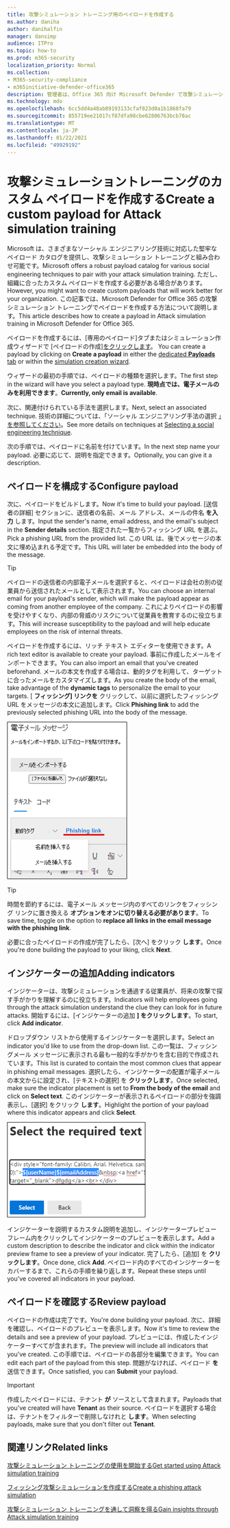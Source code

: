 ```yaml
---
title: 攻撃シミュレーション トレーニング用のペイロードを作成する
ms.author: daniha
author: danihalfin
manager: dansimp
audience: ITPro
ms.topic: how-to
ms.prod: m365-security
localization_priority: Normal
ms.collection:
- M365-security-compliance
- m365initiative-defender-office365
description: 管理者は、Office 365 向け Microsoft Defender で攻撃シミュレーション トレーニング用のカスタム ペイロードを作成する方法について説明します。
ms.technology: mdo
ms.openlocfilehash: 6cc5dd4a48ab89193133cfaf823d0a1b1868fa79
ms.sourcegitcommit: 855719ee21017cf87dfa98cbe62806763bcb78ac
ms.translationtype: MT
ms.contentlocale: ja-JP
ms.lasthandoff: 01/22/2021
ms.locfileid: "49929192"
---
```

# <a name="create-a-custom-payload-for-attack-simulation-training"></a><span data-ttu-id="8e325-103">攻撃シミュレーショントレーニングのカスタム ペイロードを作成する</span><span class="sxs-lookup"><span data-stu-id="8e325-103">Create a custom payload for Attack simulation training</span></span>

<span data-ttu-id="8e325-104">Microsoft は、さまざまなソーシャル エンジニアリング技術に対応した堅牢なペイロード カタログを提供し、攻撃シミュレーション トレーニングと組み合わせ可能です。</span><span class="sxs-lookup"><span data-stu-id="8e325-104">Microsoft offers a robust payload catalog for various social engineering techniques to pair with your attack simulation training.</span></span> <span data-ttu-id="8e325-105">ただし、組織に合ったカスタム ペイロードを作成する必要がある場合があります。</span><span class="sxs-lookup"><span data-stu-id="8e325-105">However, you might want to create custom payloads that will work better for your organization.</span></span> <span data-ttu-id="8e325-106">この記事では、Microsoft Defender for Office 365 の攻撃シミュレーション トレーニングでペイロードを作成する方法について説明します。</span><span class="sxs-lookup"><span data-stu-id="8e325-106">This article describes how to create a payload in Attack simulation training in Microsoft Defender for Office 365.</span></span>

<span data-ttu-id="8e325-107">ペイロードを作成するには、[専用のペイロード]タブまたはシミュレーション作成ウィザードで [ペイロードの作成][をクリックします](attack-simulation-training.md#selecting-a-payload)。 [  ](https://security.microsoft.com/attacksimulator?viewid=payload)</span><span class="sxs-lookup"><span data-stu-id="8e325-107">You can create a payload by clicking on **Create a payload** in either the [dedicated **Payloads** tab](https://security.microsoft.com/attacksimulator?viewid=payload) or within the [simulation creation wizard](attack-simulation-training.md#selecting-a-payload).</span></span>

<span data-ttu-id="8e325-108">ウィザードの最初の手順では、ペイロードの種類を選択します。</span><span class="sxs-lookup"><span data-stu-id="8e325-108">The first step in the wizard will have you select a payload type.</span></span> <span data-ttu-id="8e325-109">**現時点では、電子メールのみを利用できます**。</span><span class="sxs-lookup"><span data-stu-id="8e325-109">**Currently, only email is available**.</span></span>

<span data-ttu-id="8e325-110">次に、関連付けられている手法を選択します。</span><span class="sxs-lookup"><span data-stu-id="8e325-110">Next, select an associated technique.</span></span> <span data-ttu-id="8e325-111">技術の詳細については、「ソーシャル エンジニアリング手法の選択 [」を参照してください](attack-simulation-training.md#selecting-a-social-engineering-technique)。</span><span class="sxs-lookup"><span data-stu-id="8e325-111">See more details on techniques at [Selecting a social engineering technique](attack-simulation-training.md#selecting-a-social-engineering-technique).</span></span>

<span data-ttu-id="8e325-112">次の手順では、ペイロードに名前を付けています。</span><span class="sxs-lookup"><span data-stu-id="8e325-112">In the next step name your payload.</span></span> <span data-ttu-id="8e325-113">必要に応じて、説明を指定できます。</span><span class="sxs-lookup"><span data-stu-id="8e325-113">Optionally, you can give it a description.</span></span>

## <a name="configure-payload"></a><span data-ttu-id="8e325-114">ペイロードを構成する</span><span class="sxs-lookup"><span data-stu-id="8e325-114">Configure payload</span></span>

<span data-ttu-id="8e325-115">次に、ペイロードをビルドします。</span><span class="sxs-lookup"><span data-stu-id="8e325-115">Now it's time to build your payload.</span></span> <span data-ttu-id="8e325-116">[送信者の詳細] セクションに、送信者の名前、メール アドレス、メールの件名 **を入力** します。</span><span class="sxs-lookup"><span data-stu-id="8e325-116">Input the sender's name, email address, and the email's subject in the **Sender details** section.</span></span> <span data-ttu-id="8e325-117">指定された一覧からフィッシング URL を選ぶ。</span><span class="sxs-lookup"><span data-stu-id="8e325-117">Pick a phishing URL from the provided list.</span></span> <span data-ttu-id="8e325-118">この URL は、後でメッセージの本文に埋め込まれる予定です。</span><span class="sxs-lookup"><span data-stu-id="8e325-118">This URL will later be embedded into the body of the message.</span></span>

> [!TIP]
> <span data-ttu-id="8e325-119">ペイロードの送信者の内部電子メールを選択すると、ペイロードは会社の別の従業員から送信されたメールとして表示されます。</span><span class="sxs-lookup"><span data-stu-id="8e325-119">You can choose an internal email for your payload's sender, which will make the payload appear as coming from another employee of the company.</span></span> <span data-ttu-id="8e325-120">これによりペイロードの影響を受けやすくなり、内部の脅威のリスクについて従業員を教育するのに役立ちます。</span><span class="sxs-lookup"><span data-stu-id="8e325-120">This will increase susceptibility to the payload and will help educate employees on the risk of internal threats.</span></span>

<span data-ttu-id="8e325-121">ペイロードを作成するには、リッチ テキスト エディターを使用できます。</span><span class="sxs-lookup"><span data-stu-id="8e325-121">A rich text editor is available to create your payload.</span></span> <span data-ttu-id="8e325-122">事前に作成したメールをインポートできます。</span><span class="sxs-lookup"><span data-stu-id="8e325-122">You can also import an email that you've created beforehand.</span></span> <span data-ttu-id="8e325-123">メールの本文を作成する場合は、動的タグを利用して、ターゲットに合ったメールをカスタマイズします。</span><span class="sxs-lookup"><span data-stu-id="8e325-123">As you create the body of the email, take advantage of the **dynamic tags** to personalize the email to your targets.</span></span> <span data-ttu-id="8e325-124">[ **フィッシング] リンクを** クリックして、以前に選択したフィッシング URL をメッセージの本文に追加します。</span><span class="sxs-lookup"><span data-stu-id="8e325-124">Click **Phishing link** to add the previously selected phishing URL into the body of the message.</span></span>

![Microsoft Defender for Office 365 のペイロード作成で強調表示されたフィッシング リンクと動的タグ](../../media/attack-sim-preview-payload-email-body.png)

> [!TIP]
> <span data-ttu-id="8e325-126">時間を節約するには、電子メール メッセージ内のすべてのリンクをフィッシング リンクに置き換える **オプションをオンに切り替える必要があります**。</span><span class="sxs-lookup"><span data-stu-id="8e325-126">To save time, toggle on the option to **replace all links in the email message with the phishing link**.</span></span>

<span data-ttu-id="8e325-127">必要に合ったペイロードの作成が完了したら、[次へ] をクリック **します**。</span><span class="sxs-lookup"><span data-stu-id="8e325-127">Once you're done building the payload to your liking, click **Next**.</span></span>

## <a name="adding-indicators"></a><span data-ttu-id="8e325-128">インジケーターの追加</span><span class="sxs-lookup"><span data-stu-id="8e325-128">Adding indicators</span></span>

<span data-ttu-id="8e325-129">インジケーターは、攻撃シミュレーションを通過する従業員が、将来の攻撃で探す手がかりを理解するのに役立ちます。</span><span class="sxs-lookup"><span data-stu-id="8e325-129">Indicators will help employees going through the attack simulation understand the clue they can look for in future attacks.</span></span> <span data-ttu-id="8e325-130">開始するには、[インジケーターの追加 **] をクリックします**。</span><span class="sxs-lookup"><span data-stu-id="8e325-130">To start, click **Add indicator**.</span></span>

<span data-ttu-id="8e325-131">ドロップダウン リストから使用するインジケーターを選択します。</span><span class="sxs-lookup"><span data-stu-id="8e325-131">Select an indicator you'd like to use from the drop-down list.</span></span> <span data-ttu-id="8e325-132">この一覧は、フィッシングメール メッセージに表示される最も一般的な手がかりを含む目的で作成されています。</span><span class="sxs-lookup"><span data-stu-id="8e325-132">This list is curated to contain the most common clues that appear in phishing email messages.</span></span> <span data-ttu-id="8e325-133">選択したら、インジケーターの配置が電子メールの本文からに設定され、[テキストの選択] を **クリックします**。</span><span class="sxs-lookup"><span data-stu-id="8e325-133">Once selected, make sure the indicator placement is set to **From the body of the email** and click on **Select text**.</span></span> <span data-ttu-id="8e325-134">このインジケーターが表示されるペイロードの部分を強調表示し、[選択] をクリック **します**。</span><span class="sxs-lookup"><span data-stu-id="8e325-134">Highlight the portion of your payload where this indicator appears and click **Select**.</span></span>

![攻撃シミュレーション トレーニングのインジケーターに追加するメッセージ本文の強調表示されたテキスト](../../media/attack-sim-preview-select-text.png)

<span data-ttu-id="8e325-136">インジケーターを説明するカスタム説明を追加し、インジケータープレビュー フレーム内をクリックしてインジケーターのプレビューを表示します。</span><span class="sxs-lookup"><span data-stu-id="8e325-136">Add a custom description to describe the indicator and click within the indicator preview frame to see a preview of your indicator.</span></span> <span data-ttu-id="8e325-137">完了したら、[追加] を **クリックします**。</span><span class="sxs-lookup"><span data-stu-id="8e325-137">Once done, click **Add**.</span></span> <span data-ttu-id="8e325-138">ペイロード内のすべてのインジケーターをカバーするまで、これらの手順を繰り返します。</span><span class="sxs-lookup"><span data-stu-id="8e325-138">Repeat these steps until you've covered all indicators in your payload.</span></span>

## <a name="review-payload"></a><span data-ttu-id="8e325-139">ペイロードを確認する</span><span class="sxs-lookup"><span data-stu-id="8e325-139">Review payload</span></span>

<span data-ttu-id="8e325-140">ペイロードの作成は完了です。</span><span class="sxs-lookup"><span data-stu-id="8e325-140">You're done building your payload.</span></span> <span data-ttu-id="8e325-141">次に、詳細を確認し、ペイロードのプレビューを表示します。</span><span class="sxs-lookup"><span data-stu-id="8e325-141">Now it's time to review the details and see a preview of your payload.</span></span> <span data-ttu-id="8e325-142">プレビューには、作成したインジケーターすべてが含まれます。</span><span class="sxs-lookup"><span data-stu-id="8e325-142">The preview will include all indicators that you've created.</span></span> <span data-ttu-id="8e325-143">この手順では、ペイロードの各部分を編集できます。</span><span class="sxs-lookup"><span data-stu-id="8e325-143">You can edit each part of the payload from this step.</span></span> <span data-ttu-id="8e325-144">問題がなければ、ペイロード **を** 送信できます。</span><span class="sxs-lookup"><span data-stu-id="8e325-144">Once satisfied, you can **Submit** your payload.</span></span>

> [!IMPORTANT]
> <span data-ttu-id="8e325-145">作成したペイロードには、テナント **が** ソースとして含まれます。</span><span class="sxs-lookup"><span data-stu-id="8e325-145">Payloads that you've created will have **Tenant** as their source.</span></span> <span data-ttu-id="8e325-146">ペイロードを選択する場合は、テナントをフィルターで削除しなけれと **します**。</span><span class="sxs-lookup"><span data-stu-id="8e325-146">When selecting payloads, make sure that you don't filter out **Tenant**.</span></span>

## <a name="related-links"></a><span data-ttu-id="8e325-147">関連リンク</span><span class="sxs-lookup"><span data-stu-id="8e325-147">Related links</span></span>

[<span data-ttu-id="8e325-148">攻撃シミュレーション トレーニングの使用を開始する</span><span class="sxs-lookup"><span data-stu-id="8e325-148">Get started using Attack simulation training</span></span>](attack-simulation-training-get-started.md)

[<span data-ttu-id="8e325-149">フィッシング攻撃シミュレーションを作成する</span><span class="sxs-lookup"><span data-stu-id="8e325-149">Create a phishing attack simulation</span></span>](attack-simulation-training.md)

[<span data-ttu-id="8e325-150">攻撃シミュレーション トレーニングを通して洞察を得る</span><span class="sxs-lookup"><span data-stu-id="8e325-150">Gain insights through Attack simulation training</span></span>](attack-simulation-training-insights.md)
